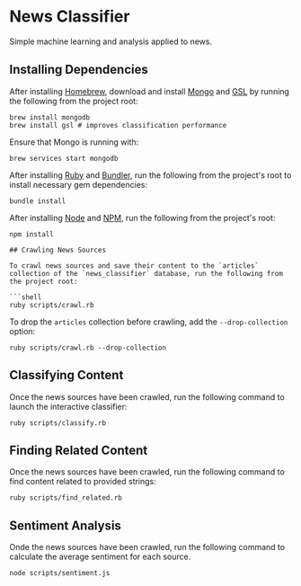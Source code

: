 # News Classifier

Simple machine learning and analysis applied to news.

## Installing Dependencies

After installing [Homebrew](http://brew.sh/), download and install [Mongo](https://docs.mongodb.com/manual/tutorial/install-mongodb-on-os-x/) and [GSL](http://brewformulas.org/Gsl) by running the following from the project root:

```shell
brew install mongodb
brew install gsl # improves classification performance
```

Ensure that Mongo is running with:

```shell
brew services start mongodb
```

After installing [Ruby](https://www.ruby-lang.org/en/) and [Bundler](http://bundler.io/), run the following from the project's root to install necessary gem dependencies:

```shell
bundle install
```

After installing [Node](https://nodejs.org/en/) and [NPM](https://www.npmjs.com/), run the following from the project's root:

```shell
npm install

## Crawling News Sources

To crawl news sources and save their content to the `articles` collection of the `news_classifier` database, run the following from the project root:

```shell
ruby scripts/crawl.rb
```

To drop the `articles` collection before crawling, add the `--drop-collection` option:

```shell
ruby scripts/crawl.rb --drop-collection
```

## Classifying Content

Once the news sources have been crawled, run the following command to launch the interactive classifier:

```shell
ruby scripts/classify.rb
```

## Finding Related Content

Once the news sources have been crawled, run the following command to find content related to provided strings:

```shell
ruby scripts/find_related.rb
```

## Sentiment Analysis

Onde the news sources have been crawled, run the following command to calculate the average sentiment for each source.

```shell
node scripts/sentiment.js
```
